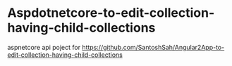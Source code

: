 # Aspdotnetcore-to-edit-collection-having-child-collections
aspnetcore api poject for https://github.com/SantoshSah/Angular2App-to-edit-collection-having-child-collections
